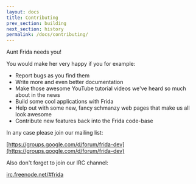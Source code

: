 ```yaml
---
layout: docs
title: Contributing
prev_section: building
next_section: history
permalink: /docs/contributing/
---
```


Aunt Frida needs you!

You would make her very happy if you for example:

- Report bugs as you find them
- Write more and even better documentation
- Make those awesome YouTube tutorial videos we've heard so much about in the news
- Build some cool applications with Frida
- Help out with some new, fancy schmanzy web pages that make us all look awesome
- Contribute new features back into the Frida code-base

In any case please join our mailing list:

[https://groups.google.com/d/forum/frida-dev](https://groups.google.com/d/forum/frida-dev)

Also don't forget to join our IRC channel:

[irc.freenode.net/#frida](irc://irc.freenode.net/#frida)
